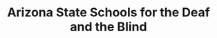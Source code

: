 ---
layout: repo
title: "Arizona State Schools for the Deaf and the Blind"
id: 13326
permalink: repos/13326/
---